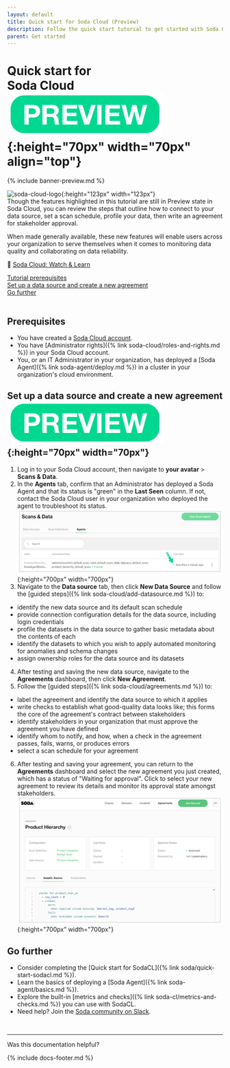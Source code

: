 ```yaml
---
layout: default
title: Quick start for Soda Cloud (Preview)
description: Follow the quick start tutorial to get started with Soda Cloud.
parent: Get started
---
```


# Quick start for <br />Soda Cloud![preview](/assets/images/preview.png){:height="70px" width="70px" align="top"}

{% include banner-preview.md %}

![soda-cloud-logo](/assets/images/soda-cloud-logo.png){:height="123px" width="123px"}<br />
Though the features highlighted in this tutorial are still in Preview state in Soda Cloud, you can review the steps that outline how to connect to your data source, set a scan schedule, profile your data, then write an agreement for stakeholder approval. 

When made generally available, these new features will enable users across your organization to serve themselves when it comes to monitoring data quality and collaborating on data reliability.

🎥 <a href="https://vimeo.com/738592291" target="_blank">Soda Cloud: Watch & Learn</a>

[Tutorial prerequisites](#tutorial-prerequisites-1) <br />
[Set up a data source and create a new agreement](#set-up-a-data-source-and-create-a-new-agreement)<br />
[Go further](#go-further)<br />
<br />

## Prerequisites
* You have created a <a href="https://cloud.soda.io/signup" target="_blank">Soda Cloud account</a>.
* You have [Administrator rights]({% link soda-cloud/roles-and-rights.md %}) in your Soda Cloud account.
* You, or an IT Administrator in your organization, has deployed a [Soda Agent]({% link soda-agent/deploy.md %}) in a cluster in your organization's cloud environment.

## Set up a data source and create a new agreement ![preview](/assets/images/preview.png){:height="70px" width="70px"}

1. Log in to your Soda Cloud account, then navigate to **your avatar** > **Scans & Data**.
2. In the **Agents** tab, confirm that an Administrator has deployed a Soda Agent and that its status is "green" in the **Last Seen** column. If not, contact the Soda Cloud user in your organization who deployed the agent to troubleshoot its status.
![agent-running](/assets/images/agent-running.png){:height="700px" width="700px"}
3. Navigate to the **Data source** tab, then click **New Data Source** and follow the [guided steps]({% link soda-cloud/add-datasource.md %}) to:
* identify the new data source and its default scan schedule
* provide connection configuration details for the data source, including login credentials
* profile the datasets in the data source to gather basic metadata about the contents of each
* identify the datasets to which you wish to apply automated monitoring for anomalies and schema changes
* assign ownership roles for the data source and its datasets
4. After testing and saving the new data source, navigate to the **Agreements** dashboard, then click **New Agreement**.
5. Follow the [guided steps]({% link soda-cloud/agreements.md %}) to:
* label the agreement and identify the data source to which it applies
* write checks to establish what good-quality data looks like; this forms the core of the agreement's contract between stakeholders
* identify stakeholders in your organization that must approve the agreement you have defined 
* identify whom to notify, and how, when a check in the agreement passes, fails, warns, or produces errors
* select a scan schedule for your agreement
6. After testing and saving your agreement, you can return to the **Agreements** dashboard and select the new agreement you just created, which has a status of "Waiting for approval". Click to select your new agreement to review its details and monitor its approval state amongst stakeholders.
![agreement-done](/assets/images/agreement-done.png){:height="700px" width="700px"}

## Go further

* Consider completing the [Quick start for SodaCL]({% link soda/quick-start-sodacl.md %}).
* Learn the basics of deploying a [Soda Agent]({% link soda-agent/basics.md %}).
* Explore the built-in [metrics and checks]({% link soda-cl/metrics-and-checks.md %}) you can use with SodaCL.
* Need help? Join the <a href="https://community.soda.io/slack" target="_blank"> Soda community on Slack</a>.

<br />

---

Was this documentation helpful?

<!-- LikeBtn.com BEGIN -->
<span class="likebtn-wrapper" data-theme="tick" data-i18n_like="Yes" data-ef_voting="grow" data-show_dislike_label="true" data-counter_zero_show="true" data-i18n_dislike="No"></span>
<script>(function(d,e,s){if(d.getElementById("likebtn_wjs"))return;a=d.createElement(e);m=d.getElementsByTagName(e)[0];a.async=1;a.id="likebtn_wjs";a.src=s;m.parentNode.insertBefore(a, m)})(document,"script","//w.likebtn.com/js/w/widget.js");</script>
<!-- LikeBtn.com END -->

{% include docs-footer.md %}